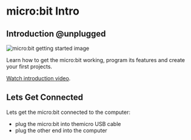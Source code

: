 # micro:bit Intro

## Introduction @unplugged

![micro:bit getting started image](https://raw.githubusercontent.com/Mr-Coxall/Microbit-Christmas-Decoration/master/docs/static/micro-bit-getting-started.png)

Learn how to get the micro:bit working, program its features and create your first projects.

[Watch introduction video](https://youtu.be/u2u7UJSRuko).

## Lets Get Connected

Lets get the micro:bit connected to the computer:
- plug the micro:bit into themicro USB cable
- plug the other end into the computer
    